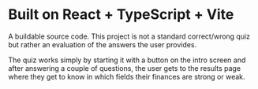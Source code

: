 # Built on React + TypeScript + Vite

A buildable source code. This project is not a standard correct/wrong quiz but rather an evaluation of the answers the user provides.

The quiz works simply by starting it with a button on the intro screen and after answering a couple of questions, the user gets to the results page where they get to know in which fields their finances are strong or weak.


